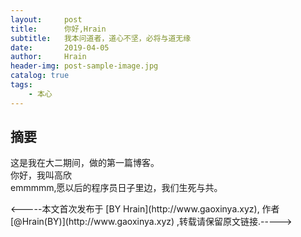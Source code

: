 ```yaml
---
layout:     post
title:      你好,Hrain
subtitle:   我本问道者，道心不坚，必将与道无缘
date:       2019-04-05
author:     Hrain
header-img: post-sample-image.jpg
catalog: true
tags:
    - 本心
---
```


## 摘要

这是我在大二期间，做的第一篇博客。<br>你好，我叫高欣<br>
emmmmm,愿以后的程序员日子里边，我们生死与共。


<p><-----本文首次发布于 [BY Hrain](http://www.gaoxinya.xyz), 作者 [@Hrain(BY)](http://www.gaoxinya.xyz) ,转载请保留原文链接.-----></p>